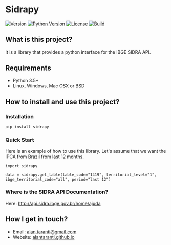 # Sidrapy

[![Version](https://img.shields.io/pypi/v/sidrapy.svg?style=flat)](https://pypi.python.org/pypi/sidrapy)
[![Python Version](https://img.shields.io/pypi/pyversions/sidrapy?style=flat)](https://pypi.python.org/pypi/sidrapy)
[![License](https://img.shields.io/github/license/AlanTaranti/Sidrapy)](LICENSE)
[![Build](https://travis-ci.org/AlanTaranti/Sidrapy.svg?branch=master)](https://travis-ci.org/AlanTaranti/Sidrapy)

## What is this project?

It is a library that provides a python interface for the IBGE SIDRA API.


## Requirements

- Python 3.5+
- Linux, Windows, Mac OSX or BSD

## How to install and use this project? 

### Installation
    
    pip install sidrapy
    
### Quick Start

Here is an example of how to use this library.
Let's assume that we want the IPCA from Brazil from last 12 months.


    import sidrapy
    
    data = sidrapy.get_table(table_code="1419", territorial_level="1", ibge_territorial_code="all", period="last 12")


### Where is the SIDRA API Documentation?
Here: http://api.sidra.ibge.gov.br/home/ajuda

## How I get in touch?
* Email: [alan.taranti@gmail.com](mailto:alan.taranti@gmail.com)
* Website: <a href="http://alantaranti.github.io" target="_blank">alantaranti.github.io</a>
